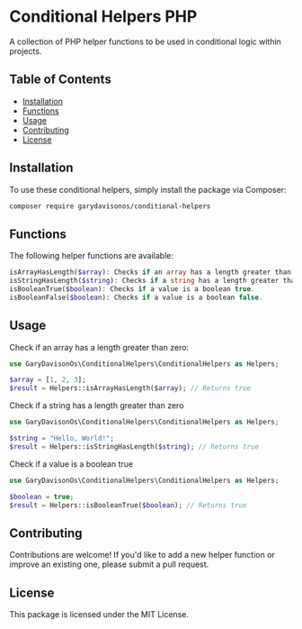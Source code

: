 # Conditional Helpers PHP

A collection of PHP helper functions to be used in conditional logic within projects.

## Table of Contents

- [Installation](#installation)
- [Functions](#functions)
- [Usage](#usage)
- [Contributing](#contributing)
- [License](#license)

## Installation

To use these conditional helpers, simply install the package via Composer:

```bash
composer require garydavisonos/conditional-helpers
```

## Functions

The following helper functions are available:

```php
isArrayHasLength($array): Checks if an array has a length greater than zero.
isStringHasLength($string): Checks if a string has a length greater than zero.
isBooleanTrue($boolean): Checks if a value is a boolean true.
isBooleanFalse($boolean): Checks if a value is a boolean false.
```

## Usage

Check if an array has a length greater than zero:

```php
use GaryDavisonOs\ConditionalHelpers\ConditionalHelpers as Helpers;

$array = [1, 2, 3];
$result = Helpers::isArrayHasLength($array); // Returns true
```

Check if a string has a length greater than zero

```php
use GaryDavisonOs\ConditionalHelpers\ConditionalHelpers as Helpers;

$string = "Hello, World!";
$result = Helpers::isStringHasLength($string); // Returns true
```

Check if a value is a boolean true

```php
use GaryDavisonOs\ConditionalHelpers\ConditionalHelpers as Helpers;

$boolean = true;
$result = Helpers::isBooleanTrue($boolean); // Returns true
```

## Contributing

Contributions are welcome! If you'd like to add a new helper function or improve an existing one, please submit a pull request.

## License

This package is licensed under the MIT License.
